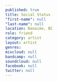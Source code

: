 ```yaml
---
published: true
title: Social Status
"first-name": null
"last-name": null
location: Nanaimo, BC
role: friend
category: artist
layout: artist
genres: 
mixcloud: null
bandcamp: null
soundcloud: null
facebook: null
twitter: null
---
```

